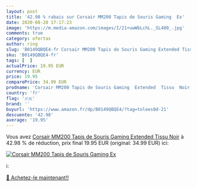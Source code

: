 ```yaml
---
layout: post
title: '42.98 % rabais sur Corsair MM200 Tapis de Souris Gaming  Ex'
date: 2020-08-28 17:17:23
image: 'https://m.media-amazon.com/images/I/21+uwWbLchL._SL400_.jpg'
comments: true
category: ofertas
author: ring
slug: 'B0149QBQE4-fr Corsair MM200 Tapis de Souris Gaming Extended Tissu Noir'
sku: 'B0149QBQE4-fr'
tags: [  ]
actualPrice: 19.95 EUR
currency: EUR
price: 19.95
comparePrice: 34.99 EUR
prodname: 'Corsair MM200 Tapis de Souris Gaming  Extended  Tissu  Noir'
country: 'fr'
flag: '🇫🇷'
brand: ''
buyurl: 'https://www.amazon.fr/dp/B0149QBQE4/?tag=tolees0d-21'
descuento: '42.98'
average: '19.95'
---
```


Vous avez [Corsair MM200 Tapis de Souris Gaming  Extended  Tissu  Noir](https://www.amazon.fr/dp/B0149QBQE4/?tag=tolees0d-21)  à  42.98 % de réduction, prix final  19.95 EUR (original: 34.99 EUR) ici:

[![Corsair MM200 Tapis de Souris Gaming  Ex](https://m.media-amazon.com/images/I/21+uwWbLchL._SL400_.jpg)](https://www.amazon.fr/dp/B0149QBQE4/?tag=tolees0d-21)

ℹ️:


[🛒 Achetez-le maintenant!!](https://www.amazon.fr/dp/B0149QBQE4/?tag=tolees0d-21)
